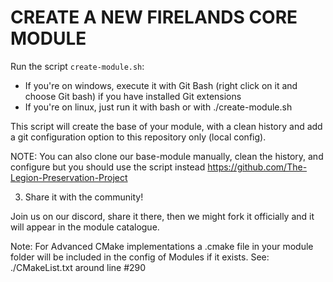# CREATE A NEW FIRELANDS CORE MODULE

Run the script `create-module.sh`:
- If you're on windows, execute it with Git Bash (right click on it and choose Git bash) if you have installed Git extensions
- If you're on linux, just run it with bash or with ./create-module.sh

This script will create the base of your module, with a clean history and add a git configuration option to this repository only (local config).


NOTE: You can also clone our base-module manually, clean the history, and configure but you should use the script instead https://github.com/The-Legion-Preservation-Project


3) Share it with the community!

Join us on our discord, share it there, then we might fork it officially and it will appear in the module catalogue.

Note: For Advanced CMake implementations a <ModuleName>.cmake file in your module folder will be included in the config of Modules if it exists. See: ./CMakeList.txt around line #290